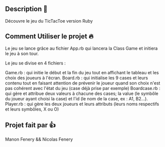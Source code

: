 ## Description 📝

Découvre le jeu du TicTacToe version Ruby

## Comment Utiliser le projet :fire:

Le jeu se lance grâce au fichier App.rb qui lancera la Class Game et initiera le jeu à son tour.

Le jeu se divise en 4 fichiers :

Game.rb : qui initie le début et la fin du jeu tout en affichant le tableau et les choix des joueurs à l'écran.
Board.rb : qui initialise les 9 cases et leurs contenu tout en faisant attention de prévenir le joueur quand son choix n'est pas cohérent avec l'état du jeu (case déjà prise par exemple)
Boardcase.rb : qui gère et attribue deux valeurs à chacune des cases; la value (le symbôle du joueur ayant choisi la case) et l'id (le nom de la case, ex : A1, B2...).
Player.rb : qui gère les deux joueurs et leurs attributs (leurs noms respectifs et leurs symbôles, X ou O)

## Projet fait par 👍
Manon Fenery && Nicolas Fenery
